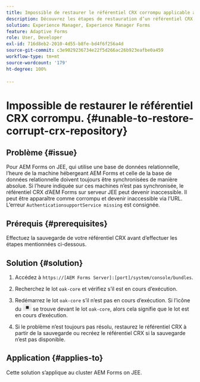 ```yaml
---
title: Impossible de restaurer le référentiel CRX corrompu applicable au serveur de clusters JEE.
description: Découvrez les étapes de restauration d’un référentiel CRX corrompu.
solution: Experience Manager, Experience Manager Forms
feature: Adaptive Forms
role: User, Developer
exl-id: 716d8eb2-2010-4d55-b8fe-bd4f6f256a4d
source-git-commit: c3e9029236734e22f5d266ac26b923eafbe0a459
workflow-type: tm+mt
source-wordcount: '179'
ht-degree: 100%

---
```


# Impossible de restaurer le référentiel CRX corrompu. {#unable-to-restore-corrupt-crx-repository}

## Problème {#issue}

Pour AEM Forms on JEE, qui utilise une base de données relationnelle, l’heure de la machine hébergeant AEM Forms et celle de la base de données relationnelle doivent toujours être synchronisées de manière absolue. Si l’heure indiquée sur ces machines n’est pas synchronisée, le référentiel CRX d’AEM Forms sur serveur JEE peut devenir inaccessible. Il peut être apparaître comme corrompu et devenir inaccessible via l’URL. L’erreur `AuthenticationsupportService missing` est consignée.

## Prérequis {#prerequisites}

Effectuez la sauvegarde de votre référentiel CRX avant d’effectuer les étapes mentionnées ci-dessous.

## Solution {#solution}

1. Accédez à `https://[AEM Forms Server]:[port]/system/console/bundles`.

1. Recherchez le lot `oak-core` et vérifiez s’il est en cours d’exécution.

1. Redémarrez le lot `oak-core` s’il n’est pas en cours d’exécution. Si l’icône du ![bouton Pause](/help/forms/using/assets/stop.png) se trouve devant le lot `oak-core`, alors cela signifie que le lot est en cours d’exécution.

1. Si le problème n’est toujours pas résolu, restaurez le référentiel CRX à partir de la sauvegarde ou recréez le référentiel CRX si la sauvegarde n’est pas disponible.


## Application {#applies-to}

Cette solution s’applique au cluster AEM Forms on JEE.
